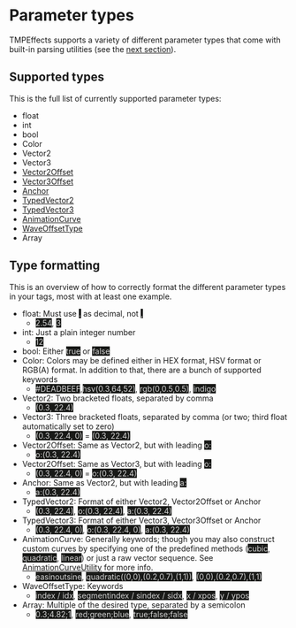 # Parameter types
TMPEffects supports a variety of different parameter types that come with built-in parsing utilities (see the [next section](parameterutility.md)).  

## Supported types
This is the full list of currently supported parameter types:

- float
- int
- bool
- Color
- Vector2
- Vector3
- [Vector2Offset]()
- [Vector3Offset]()
- [Anchor]()
- [TypedVector2]()
- [TypedVector3]()
- [AnimationCurve](https://docs.unity3d.com/ScriptReference/AnimationCurve.html)
- [WaveOffsetType](animationutility.md#wave-utility)
- Array

## Type formatting
This is an overview of how to correctly format the different parameter types in your tags, most with at least one example.

- float: Must use <mark style="color: lightgray; background-color: #191a18">.</mark> as decimal, not <mark style="color: lightgray; background-color: #191a18">,</mark>
    - <mark style="color: lightgray; background-color: #191a18">2.54</mark>, <mark style="color: lightgray; background-color: #191a18">3</mark>  
- int: Just a plain integer number
    - <mark style="color: lightgray; background-color: #191a18">12</mark>  
- bool: Either <mark style="color: lightgray; background-color: #191a18">true</mark> or <mark style="color: lightgray; background-color: #191a18">false</mark>  
- Color: Colors may be defined either in HEX format, HSV format or RGB(A) format. In addition to that, there are a bunch of supported keywords
    - <mark style="color: lightgray; background-color: #191a18">#DEADBEEF</mark>,<mark style="color: lightgray; background-color: #191a18">hsv(0.3,64,52)</mark>, <mark style="color: lightgray; background-color: #191a18">rgb(0,0.5,0.5)</mark>, <mark style="color: lightgray; background-color: #191a18">indigo</mark>  
- Vector2: Two bracketed floats, separated by comma
    - <mark style="color: lightgray; background-color: #191a18">(0.3, 22.4)</mark>  
- Vector3: Three bracketed floats, separated by comma (or two; third float automatically set to zero)
    - <mark style="color: lightgray; background-color: #191a18">(0.3, 22.4, 0)</mark> = <mark style="color: lightgray; background-color: #191a18">(0.3, 22.4)</mark>  
- Vector2Offset: Same as Vector2, but with leading <mark style="color: lightgray; background-color: #191a18">o:</mark>
    - <mark style="color: lightgray; background-color: #191a18">o:(0.3, 22.4)</mark>  
- Vector2Offset: Same as Vector3, but with leading <mark style="color: lightgray; background-color: #191a18">o:</mark>
    - <mark style="color: lightgray; background-color: #191a18">(0.3, 22.4, 0)</mark> = <mark style="color: lightgray; background-color: #191a18">o:(0.3, 22.4)</mark>  
- Anchor: Same as Vector2, but with leading <mark style="color: lightgray; background-color: #191a18">a:</mark>
    - <mark style="color: lightgray; background-color: #191a18">a:(0.3, 22.4)</mark>  
- TypedVector2: Format of either Vector2, Vector2Offset or Anchor
    - <mark style="color: lightgray; background-color: #191a18">(0.3, 22.4)</mark>, <mark style="color: lightgray; background-color: #191a18">o:(0.3, 22.4)</mark>, <mark style="color: lightgray; background-color: #191a18">a:(0.3, 22.4)</mark>  
- TypedVector3: Format of either Vector3, Vector3Offset or Anchor
    - <mark style="color: lightgray; background-color: #191a18">(0.3, 22.4, 0)</mark>, <mark style="color: lightgray; background-color: #191a18">o:(0.3, 22.4, 0)</mark>, <mark style="color: lightgray; background-color: #191a18">a:(0.3, 22.4)</mark>  
- AnimationCurve: Generally keywords; though you may also construct custom curves by specifying one of the predefined methods (<mark style="color: lightgray; background-color: #191a18">cubic</mark>, <mark style="color: lightgray; background-color: #191a18">quadratic</mark>, <mark style="color: lightgray; background-color: #191a18">linear</mark>) or just a raw vector sequence. See [AnimationCurveUtility](animationcurveutility.md) for more info.
    - <mark style="color: lightgray; background-color: #191a18">easinoutsine</mark>, <mark style="color: lightgray; background-color: #191a18">quadratic((0,0),(0.2,0.7),(1,1))</mark>, <mark style="color: lightgray; background-color: #191a18">(0,0),(0.2,0.7),(1,1)</mark>  
- WaveOffsetType: Keywords  
    - <mark style="color: lightgray; background-color: #191a18">index / idx</mark>, <mark style="color: lightgray; background-color: #191a18">segmentindex / sindex / sidx</mark>, <mark style="color: lightgray; background-color: #191a18">x / xpos</mark>, <mark style="color: lightgray; background-color: #191a18">y / ypos</mark>  
- Array: Multiple of the desired type, separated by a semicolon
    - <mark style="color: lightgray; background-color: #191a18">0.3;4.82;1</mark>, <mark style="color: lightgray; background-color: #191a18">red;green;blue</mark>, <mark style="color: lightgray; background-color: #191a18">true;false;false</mark>
